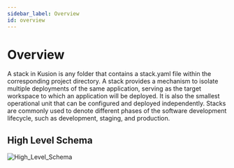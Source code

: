 ```yaml
---
sidebar_label: Overview
id: overview
---
```


# Overview

A stack in Kusion is any folder that contains a stack.yaml file within the corresponding project directory. A stack provides a mechanism to isolate multiple deployments of the same application, serving as the target workspace to which an application will be deployed. It is also the smallest operational unit that can be configured and deployed independently. Stacks are commonly used to denote different phases of the software development lifecycle, such as development, staging, and production.
## High Level Schema

![High_Level_Schema](/img/docs/user_docs/concepts/high-level-schema.png)